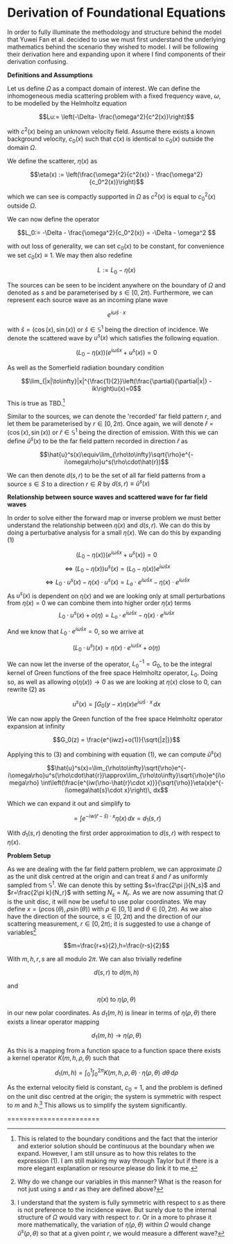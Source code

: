 Derivation of Foundational Equations
=======================


In order to fully illuminate the methodology and structure behind the model that Yuwei Fan et al. decided to use we must first understand the underlying mathematics behind the scenario they wished to model. I will be following their derivation here and expanding upon it where I find components of their derivation confusing.

  

**Definitions and Assumptions**

Let us define $\Omega$ as a compact domain of interest. We can define the inhomogeneous media scattering problem with a fixed frequency wave, $\omega$, to be modelled by the Helmholtz equation

$$Lu:= \left(-\Delta- \frac{\omega^2}{c^2(x)}\right)$$

with $c^2(x)$ being an unknown velocity field. Assume there exists a known background velocity, $c_0(x)$ such that $c(x)$ is identical to $c_0(x)$ outside the domain $\Omega$.

We define the scatterer, $\eta(x)$ as

$$\eta(x) := \left(\frac{\omega^2}{c^2(x)} - \frac{\omega^2}{c_0^2(x)}\right)$$

which we can see is compactly supported in $\Omega$ as $c^2(x)$ is equal to $c_0^2(x)$ outside $\Omega$. 

We can now define the operator

$$L_0:= -\Delta - \frac{\omega^2}{c_0^2(x)} =  -\Delta - \omega^2 $$

with out loss of generality, we can set $c_0(x)$ to be constant, for convenience we set $c_0(x)\equiv1$. We may then also redefine 

$$L:=L_0-\eta(x)$$

The sources can be seen to be incident anywhere on the boundary of $\Omega$ and denoted as $s$ and be parameterised by $s\in[0,2\pi)$.  Furthermore, we can represent each source wave as an incoming plane wave

$$e^{i\omega\hat{s} \cdot x} $$

with $\hat{s} = (\cos(x), \sin(x))$ or $\hat{s} \in \mathbb{S}^1$ being the direction of incidence. We denote the scattered wave by $u^s(x)$ which satisfies the following equation.

$$\left(L_0 - \eta(x)\right) \left(e^{i\omega\hat{s}x} + u^s(x)\right) = 0 \tag{1}$$ 

As well as the Somerfield radiation boundary condition

$$\lim_{|x|\to\infty}|x|^{\frac{1}{2}}\left(\frac{\partial}{\partial|x|} - ik\right)u(x)=0$$

 This is true as TBD.[^1]

Similar to the sources, we can denote the 'recorded' far field pattern $r$, and let them  be parameterised by $r \in [0,2\pi)$. Once again, we will denote $\hat{r} = (\cos(x), \sin(x))$ or $\hat{r} \in \mathbb{S}^1$ being the direction of emission. With this we can define $\hat{u}^s(x)$ to be the far field pattern recorded in direction $\hat{r}$ as

$$\hat{u}^s(x)\equiv\lim_{\rho\to\infty}\sqrt{\rho}e^{-i\omega\rho}u^s(\rho\cdot\hat{r})$$

We can then denote $d(s,r)$ to be the set of all far field patterns from a source $s\in S$ to a direction $r\in R$ by $d(s,r)\equiv\hat{u}^s(x)$

**Relationship between source waves and scattered wave for far field waves**

In order to solve either the forward map or inverse problem we must better understand the relationship between $\eta(x)$ and $d(s,r)$. We can do this by doing a perturbative analysis for a small $\eta(x)$. We can do this by expanding (1)

 $$\left(L_0 - \eta(x)\right) \left(e^{i\omega\hat{s}x} + u^s(x)\right) = 0$$
 $$\Leftrightarrow \left(L_0 - \eta(x)\right) u^s(x) = \left(L_0 - \eta(x)\right)e^{i\omega\hat{s}x}$$
 $$\Leftrightarrow L_0 \cdot u^s(x)-\eta(x)\cdot u^s(x) = L_o \cdot e^{i\omega\hat{s}x}-\eta(x)\cdot e^{i\omega\hat{s}x}$$
 As $u^s(x)$ is dependent on $\eta(x)$ and we are looking only at small perturbations from $\eta(x) = 0$ we can combine them into higher order $\eta(x)$ terms
  $$L_0 \cdot u^s(x)+o(\eta)= L_o \cdot e^{i\omega\hat{s}x}-\eta(x)\cdot e^{i\omega\hat{s}x}$$
  
And we know that $L_0 \cdot e^{i\omega\hat{s}x} = 0$, so we arrive at

$$\left(L_0 \cdot u^s\right)(x)= \eta(x)\cdot e^{i\omega\hat{s}x}+o(\eta)\tag{2}$$

We can now let the inverse of the operator, $L_0^{-1} = G_0$, to be the integral kernel of Green functions of the free space Helmholtz operator, $L_0$. Doing so, as well as allowing $o(\eta(x))\to0$ as we are looking at $\eta(x)$ close to 0, can rewrite (2) as

$$u^s(x) = \int G_0(y-x)\eta(x)e^{i\omega\hat{s}\cdot x}\, dx\tag{3}$$

We can now apply the Green function of the free space Helmholtz operator expansion at infinity

$$G_0(z) = \frac{e^{iwz}+o(1)}{\sqrt{|z|}}$$

Applying this to (3) and combining with equation (1), we can compute $\hat{u}^s(x)$

$$\hat{u}^s(x)=\lim_{\rho\to\infty}\sqrt{\rho}e^{-i\omega\rho}u^s(\rho\cdot\hat{r})\approx\lim_{\rho\to\infty}\sqrt{\rho}e^{i\omega\rho}
\int\left(\frac{e^{iw(\rho-\hat{r}\cdot x)}}{\sqrt{\rho}}\eta(x)e^{-i\omega\hat{s}\cdot x}\right)\, dx$$

Which we can expand it out and simplify to

$$=\int e^{-iw(\hat{r}-\hat{s})\cdot x}\eta(x)\, dx = d_1(s,r)$$

With $d_1(s,r)$ denoting the first order approximation to $d(s,r)$ with respect to $\eta(x)$.

**Problem Setup**

As we are dealing with the far field pattern problem, we can approximate $\Omega$ as the unit disk centred at the origin and can treat $\hat{s}$ and $\hat{r}$ as uniformly sampled from $\mathbb{S}^1$. We can denote this by setting $s=\frac{2\pi j}{N_s}$ and $r=\frac{2\pi k}{N_r}$ with setting $N_s = N_r$. As we are now assuming that $\Omega$ is the unit disc, it will now be useful to use polar coordinates. We may define $x=\left(\rho\cos(\theta),\rho\sin(\theta)\right)$ with $\rho \in [0,1]$ and $\theta \in [0,2\pi)$. As we also have the direction of the source, $s\in[0,2\pi)$ and the direction of our scattering measurement, $r\in[0,2\pi)$; it is suggested to use a change of variables[^2]

$$m=\frac{r+s}{2},h=\frac{r-s}{2}$$

With $m,h,r,s$ are all modulo $2\pi$. We can also trivially redefine

$$d(s,r) \text{ to } d(m,h)$$

and

$$\eta(x)\text{ to }\eta(\rho,\theta)$$

in our new polar coordinates. As $d_1(m,h)$ is linear in terms of $\eta(\rho,\theta)$ there exists a linear operator mapping

$$d_1(m,h) \to \eta(\rho,\theta)$$

As this is a mapping from a function space to a function space there exists a kernel operator $K(m,h,\rho,\theta)$ such that

$$d_1(m,h) = \int_{0}^{1} \int_{0}^{2\pi} K(m,h,\rho,\theta)\cdot \eta(\rho,\theta)\,\, d\theta \, d\rho$$

As the external velocity field is constant, $c_0=1$, and the problem is defined on the unit disc centred at the origin; the system is symmetric with respect to $m$ and $h$.[^3]
This allows us to simplify the system significantly.

=======================

[^1]: This is related to the boundary conditions and the fact that the interior and exterior solution should be continuous at the boundary when we expand. However, I am still unsure as to how this relates to the expression (1). I am still making my way through Taylor but if there is a more elegant explanation or resource please do link it to me.

[^2]: Why do we change our variables in this manner? What is the reason for not just using $s$ and $r$ as they are defined above?

[^3]: I understand that the system is fully symmetric with respect to $s$ as there is not preference to the incidence wave. But surely due to the internal structure of $\Omega$ would vary with respect to $r$. Or in a more to phrase it more mathematically, the variation of $\eta(\rho,\theta)$ within $\Omega$ would change $\hat{u}^s(\rho,\theta)$ so that at a given point $r$, we would measure a different wave?

